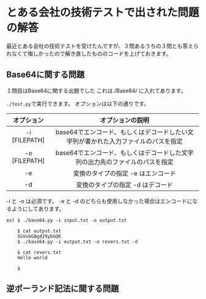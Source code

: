 # とある会社の技術テストで出された問題の解答
最近とある会社の技術テストを受けたんですが、３問あるうちの３問とも答えられなくて悔しかったので解き直したもののコードを上げておきます。

## Base64に関する問題
１問目はBase64に関する出題でした
これは./Base64/ に入れてあります。


```./test.py```で実行できます。
オプションは以下の通りです。

| オプション      | オプションの説明                                                                     |
| :-------------: | :----------------------------------------------------------------------------------: |
| -i [FILEPATH]   | base64でエンコード、もしくはデコードしたい文字列が書かれた入力ファイルのパスを指定   |
| -o [FILEPATH]   | base64でエンコード、もしくはデコードした文字列の出力先のファイルのパスを指定         |
| -e              | 変換のタイプの指定 -e はエンコード                                                   |
| -d              | 変換のタイプの指定 -d はデコード                                                     |

-i と -o は必須です。
-e と -d のどちらも使用しなかった場合はエンコードになるようにしてあります。

```
ex) $ ./base64.py -i input.txt -o output.txt

	$ cat output.txt
	SGVsbG8gd29ybGQK
	$ ./base64.py -i output.txt -o revers.txt -d

	$ cat revers.txt
	Hello world

	$
```

## 逆ポーランド記法に関する問題